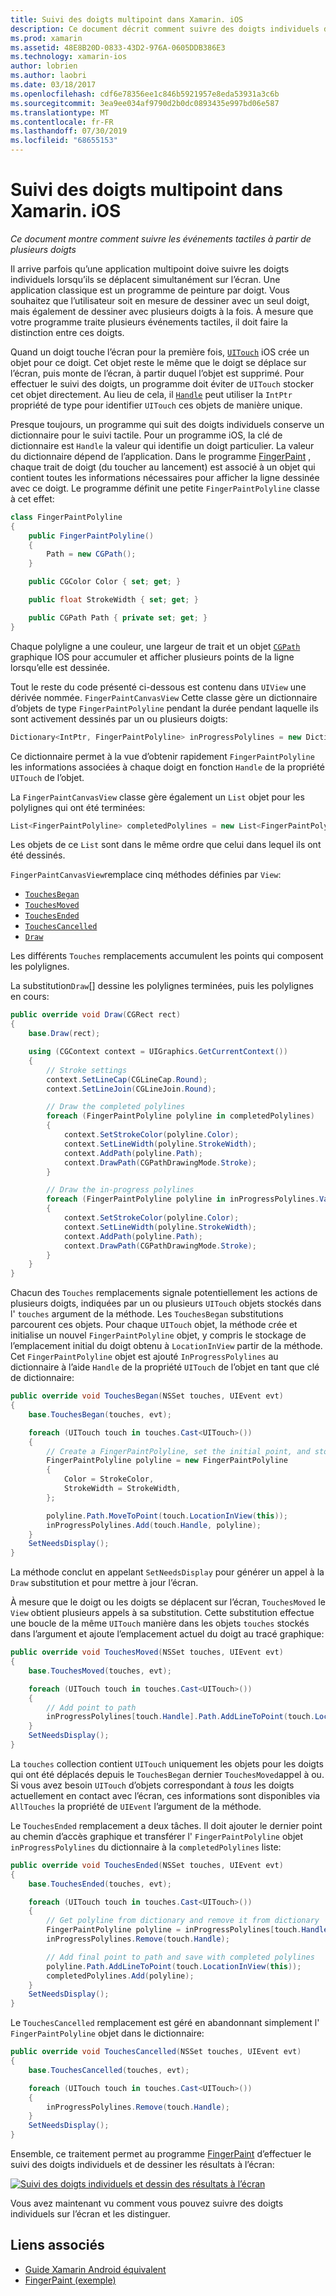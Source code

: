 ```yaml
---
title: Suivi des doigts multipoint dans Xamarin. iOS
description: Ce document décrit comment suivre des doigts individuels dans les gestes multipoint dans une application Xamarin. iOS. Il est axé sur un exemple d’application de peinture par doigt.
ms.prod: xamarin
ms.assetid: 48E8B20D-0833-43D2-976A-0605DDB386E3
ms.technology: xamarin-ios
author: lobrien
ms.author: laobri
ms.date: 03/18/2017
ms.openlocfilehash: cdf6e78356ee1c846b5921957e8eda53931a3c6b
ms.sourcegitcommit: 3ea9ee034af9790d2b0dc0893435e997bd06e587
ms.translationtype: MT
ms.contentlocale: fr-FR
ms.lasthandoff: 07/30/2019
ms.locfileid: "68655153"
---
```

# <a name="multi-touch-finger-tracking-in-xamarinios"></a>Suivi des doigts multipoint dans Xamarin. iOS

_Ce document montre comment suivre les événements tactiles à partir de plusieurs doigts_

Il arrive parfois qu’une application multipoint doive suivre les doigts individuels lorsqu’ils se déplacent simultanément sur l’écran. Une application classique est un programme de peinture par doigt. Vous souhaitez que l’utilisateur soit en mesure de dessiner avec un seul doigt, mais également de dessiner avec plusieurs doigts à la fois. À mesure que votre programme traite plusieurs événements tactiles, il doit faire la distinction entre ces doigts.

Quand un doigt touche l’écran pour la première fois, [`UITouch`](xref:UIKit.UITouch) iOS crée un objet pour ce doigt. Cet objet reste le même que le doigt se déplace sur l’écran, puis monte de l’écran, à partir duquel l’objet est supprimé. Pour effectuer le suivi des doigts, un programme doit éviter de `UITouch` stocker cet objet directement. Au lieu de cela, il [`Handle`](xref:Foundation.NSObject.Handle) peut utiliser la `IntPtr` propriété de type pour identifier `UITouch` ces objets de manière unique.

Presque toujours, un programme qui suit des doigts individuels conserve un dictionnaire pour le suivi tactile. Pour un programme iOS, la clé de dictionnaire est `Handle` la valeur qui identifie un doigt particulier. La valeur du dictionnaire dépend de l’application. Dans le programme [FingerPaint](https://docs.microsoft.com/samples/xamarin/ios-samples/applicationfundamentals-fingerpaint) , chaque trait de doigt (du toucher au lancement) est associé à un objet qui contient toutes les informations nécessaires pour afficher la ligne dessinée avec ce doigt. Le programme définit une petite `FingerPaintPolyline` classe à cet effet:

```csharp
class FingerPaintPolyline
{
    public FingerPaintPolyline()
    {
        Path = new CGPath();
    }

    public CGColor Color { set; get; }

    public float StrokeWidth { set; get; }

    public CGPath Path { private set; get; }
}
```

Chaque polyligne a une couleur, une largeur de trait et un objet [`CGPath`](xref:CoreGraphics.CGPath) graphique IOS pour accumuler et afficher plusieurs points de la ligne lorsqu’elle est dessinée.


Tout le reste du code présenté ci-dessous est contenu dans `UIView` une dérivée nommée. `FingerPaintCanvasView` Cette classe gère un dictionnaire d’objets de type `FingerPaintPolyline` pendant la durée pendant laquelle ils sont activement dessinés par un ou plusieurs doigts:

```csharp
Dictionary<IntPtr, FingerPaintPolyline> inProgressPolylines = new Dictionary<IntPtr, FingerPaintPolyline>();
```

Ce dictionnaire permet à la vue d’obtenir rapidement `FingerPaintPolyline` les informations associées à chaque doigt en fonction `Handle` de la propriété `UITouch` de l’objet.

La `FingerPaintCanvasView` classe gère également un `List` objet pour les polylignes qui ont été terminées:

```csharp
List<FingerPaintPolyline> completedPolylines = new List<FingerPaintPolyline>();
```

Les objets de ce `List` sont dans le même ordre que celui dans lequel ils ont été dessinés.

`FingerPaintCanvasView`remplace cinq méthodes définies par `View`:

- [`TouchesBegan`](xref:UIKit.UIResponder.TouchesBegan(Foundation.NSSet,UIKit.UIEvent))
- [`TouchesMoved`](xref:UIKit.UIResponder.TouchesMoved(Foundation.NSSet,UIKit.UIEvent))
- [`TouchesEnded`](xref:UIKit.UIResponder.TouchesEnded(Foundation.NSSet,UIKit.UIEvent))
- [`TouchesCancelled`](xref:UIKit.UIResponder.TouchesCancelled(Foundation.NSSet,UIKit.UIEvent))
- [`Draw`](xref:UIKit.UIView.Draw(CoreGraphics.CGRect))

Les différents `Touches` remplacements accumulent les points qui composent les polylignes.

La substitution`Draw`[] dessine les polylignes terminées, puis les polylignes en cours:

```csharp
public override void Draw(CGRect rect)
{
    base.Draw(rect);

    using (CGContext context = UIGraphics.GetCurrentContext())
    {
        // Stroke settings
        context.SetLineCap(CGLineCap.Round);
        context.SetLineJoin(CGLineJoin.Round);

        // Draw the completed polylines
        foreach (FingerPaintPolyline polyline in completedPolylines)
        {
            context.SetStrokeColor(polyline.Color);
            context.SetLineWidth(polyline.StrokeWidth);
            context.AddPath(polyline.Path);
            context.DrawPath(CGPathDrawingMode.Stroke);
        }

        // Draw the in-progress polylines
        foreach (FingerPaintPolyline polyline in inProgressPolylines.Values)
        {
            context.SetStrokeColor(polyline.Color);
            context.SetLineWidth(polyline.StrokeWidth);
            context.AddPath(polyline.Path);
            context.DrawPath(CGPathDrawingMode.Stroke);
        }
    }
}
```

Chacun des `Touches` remplacements signale potentiellement les actions de plusieurs doigts, indiquées par un ou plusieurs `UITouch` objets stockés dans l' `touches` argument de la méthode. Les `TouchesBegan` substitutions parcourent ces objets. Pour chaque `UITouch` objet, la méthode crée et initialise un nouvel `FingerPaintPolyline` objet, y compris le stockage de l’emplacement initial du doigt obtenu à `LocationInView` partir de la méthode. Cet `FingerPaintPolyline` objet est ajouté `InProgressPolylines` au dictionnaire à l’aide `Handle` de la propriété `UITouch` de l’objet en tant que clé de dictionnaire:

```csharp
public override void TouchesBegan(NSSet touches, UIEvent evt)
{
    base.TouchesBegan(touches, evt);

    foreach (UITouch touch in touches.Cast<UITouch>())
    {
        // Create a FingerPaintPolyline, set the initial point, and store it
        FingerPaintPolyline polyline = new FingerPaintPolyline
        {
            Color = StrokeColor,
            StrokeWidth = StrokeWidth,
        };

        polyline.Path.MoveToPoint(touch.LocationInView(this));
        inProgressPolylines.Add(touch.Handle, polyline);
    }
    SetNeedsDisplay();
}
```

La méthode conclut en appelant `SetNeedsDisplay` pour générer un appel à la `Draw` substitution et pour mettre à jour l’écran.

À mesure que le doigt ou les doigts se déplacent sur l’écran, `TouchesMoved` le `View` obtient plusieurs appels à sa substitution. Cette substitution effectue une boucle de la même `UITouch` manière dans les objets `touches` stockés dans l’argument et ajoute l’emplacement actuel du doigt au tracé graphique:

```csharp
public override void TouchesMoved(NSSet touches, UIEvent evt)
{
    base.TouchesMoved(touches, evt);

    foreach (UITouch touch in touches.Cast<UITouch>())
    {
        // Add point to path
        inProgressPolylines[touch.Handle].Path.AddLineToPoint(touch.LocationInView(this));
    }
    SetNeedsDisplay();
}
```

La `touches` collection contient `UITouch` uniquement les objets pour les doigts qui ont été déplacés depuis le `TouchesBegan` dernier `TouchesMoved`appel à ou. Si vous avez besoin `UITouch` d’objets correspondant à *tous* les doigts actuellement en contact avec l’écran, ces informations sont disponibles via `AllTouches` la propriété de `UIEvent` l’argument de la méthode.

Le `TouchesEnded` remplacement a deux tâches. Il doit ajouter le dernier point au chemin d’accès graphique et transférer l' `FingerPaintPolyline` objet `inProgressPolylines` du dictionnaire à la `completedPolylines` liste:

```csharp
public override void TouchesEnded(NSSet touches, UIEvent evt)
{
    base.TouchesEnded(touches, evt);

    foreach (UITouch touch in touches.Cast<UITouch>())
    {
        // Get polyline from dictionary and remove it from dictionary
        FingerPaintPolyline polyline = inProgressPolylines[touch.Handle];
        inProgressPolylines.Remove(touch.Handle);

        // Add final point to path and save with completed polylines
        polyline.Path.AddLineToPoint(touch.LocationInView(this));
        completedPolylines.Add(polyline);
    }
    SetNeedsDisplay();
}
```

Le `TouchesCancelled` remplacement est géré en abandonnant simplement l' `FingerPaintPolyline` objet dans le dictionnaire:

```csharp
public override void TouchesCancelled(NSSet touches, UIEvent evt)
{
    base.TouchesCancelled(touches, evt);

    foreach (UITouch touch in touches.Cast<UITouch>())
    {
        inProgressPolylines.Remove(touch.Handle);
    }
    SetNeedsDisplay();
}
```

Ensemble, ce traitement permet au programme [FingerPaint](https://docs.microsoft.com/samples/xamarin/ios-samples/applicationfundamentals-fingerpaint) d’effectuer le suivi des doigts individuels et de dessiner les résultats à l’écran:

[![](touch-tracking-images/image01.png "Suivi des doigts individuels et dessin des résultats à l’écran")](touch-tracking-images/image01.png#lightbox)

Vous avez maintenant vu comment vous pouvez suivre des doigts individuels sur l’écran et les distinguer.



## <a name="related-links"></a>Liens associés

- [Guide Xamarin Android équivalent](~/android/app-fundamentals/touch/touch-tracking.md)
- [FingerPaint (exemple)](https://docs.microsoft.com/samples/xamarin/ios-samples/applicationfundamentals-fingerpaint)
